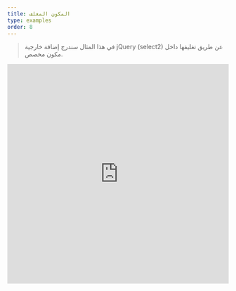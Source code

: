```yaml
---
title: المكون المغلف
type: examples
order: 8
---
```


> في هذا المثال سندرج إضافة خارجية jQuery (select2) عن طريق تغليفها داخل مكون مخصص.

<iframe width="100%" height="500" src="https://jsfiddle.net/chrisvfritz/d131Lebj/embedded/result,html,js,css" allowfullscreen="allowfullscreen" frameborder="0"></iframe>
